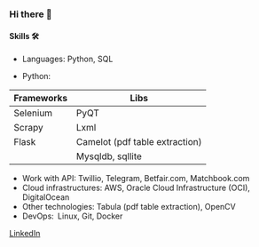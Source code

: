 ### Hi there 👋
#### Skills 🛠️
* Languages: Python, SQL
- Python:

|   Frameworks  |     Libs                       |
| ------------- | ------------------------------ |
| Selenium      | PyQT                           |
| Scrapy        | Lxml                           |
| Flask         | Camelot (pdf table extraction) |
|               | Mysqldb, sqllite               |


* Work with API: Twillio, Telegram, Betfair.com, Matchbook.com
* Cloud infrastructures: AWS, Oracle Cloud Infrastructure (OCI), DigitalOcean
* Other technologies: Tabula (pdf table extraction), OpenCV
* DevOps: Linux, Git, Docker

[LinkedIn](linkedin.com/in/imantas-šateika-178248243)

<!--
**stumm148/stumm148** is a ✨ _special_ ✨ repository because its `README.md` (this file) appears on your GitHub profile.

Here are some ideas to get you started:

- 🔭 I’m currently working on ...
- 🌱 I’m currently learning ...
- 👯 I’m looking to collaborate on ...
- 🤔 I’m looking for help with ...
- 💬 Ask me about ...
- 📫 How to reach me: ...
- 😄 Pronouns: ...
- ⚡ Fun fact: ...
-->
